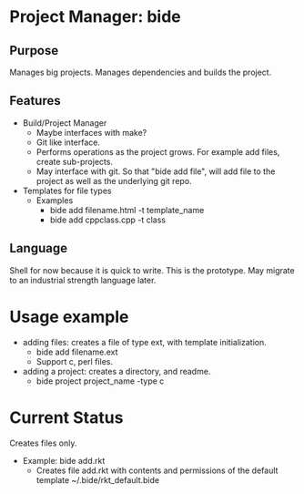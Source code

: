 # Project Manager: bide

## Purpose
Manages big projects. Manages dependencies and builds the
project.

## Features
+ Build/Project Manager
	+ Maybe interfaces with make?
	+ Git like interface.
	+ Performs operations as the project grows. For example
		add files, create sub-projects.
	+ May interface with git. So that "bide add file", will add
		file to the project as well as the underlying git repo.
+ Templates for file types
	+ Examples
		+ bide add filename.html -t template_name
		+ bide add cppclass.cpp -t class

## Language
Shell for now because it is quick to write. This is the prototype.
May migrate to an industrial strength language later.

# Usage example
+ adding files: creates a file of type ext, with template initialization.
	+ bide add filename.ext
	+ Support c, perl files.
+ adding a project: creates a directory, and readme.
	+ bide project project_name -type c


# Current Status
Creates files only.
+ Example: bide add.rkt
	+ Creates file add.rkt with contents and permissions of the default
			template ~/.bide/rkt_default.bide
